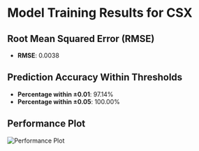 # Model Training Results for CSX

## Root Mean Squared Error (RMSE)
- **RMSE**: 0.0038

## Prediction Accuracy Within Thresholds
- **Percentage within ±0.01**: 97.14%
- **Percentage within ±0.05**: 100.00%

## Performance Plot
![Performance Plot](../imgs/CSX.png)
